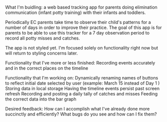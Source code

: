 What I'm buidling: a web based tracking app for parents doing elimination communication (infant potty training) with their infants and toddlers.

Periodically EC parents take time to observe their child's patterns for a number of days in order to improve their practice. The goal of this app is for parents to be able to use this tracker for a 7 day observation period to record all potty misses and catches.

The app is not styled yet. I'm focused solely on functionality right now but will return to styling concerns later.

Functionality that I've more or less finished: 
Recording events accurately and in the correct places on the timeline

Functionality that I'm working on:
Dynamically renaming names of buttons to reflect initial date selected by user (example: March 15 instead of Day 1 )
Storing data in local storage
Having the timeline events persist past screen refresh
Recording and posting a daily tally of catches and misses
Feeding the correct data into the bar graph

Desired feedback:
How can I accomplish what I've already done more succinctly and efficiently?
What bugs do you see and how can I fix them?


